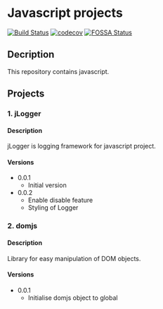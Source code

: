 # Javascript projects
[![Build Status](https://travis-ci.org/pramodaug17/javascript-projects.svg?branch=master)](https://travis-ci.org/pramodaug17/javascript-projects)
[![codecov](https://codecov.io/gh/pramodaug17/javascript-projects/branch/master/graph/badge.svg)](https://codecov.io/gh/pramodaug17/javascript-projects)
[![FOSSA Status](https://app.fossa.com/api/projects/git%2Bgithub.com%2Fpramodaug17%2Fjavascript-projects.svg?type=shield)](https://app.fossa.com/projects/git%2Bgithub.com%2Fpramodaug17%2Fjavascript-projects?ref=badge_shield)

## Decription
This repository contains javascript.

## Projects

### 1. jLogger
#### Description
jLogger is logging framework for javascript project.

#### Versions
* 0.0.1 
    * Initial version
* 0.0.2
    * Enable disable feature
    * Styling of Logger 
    
### 2. domjs
#### Description
Library for easy manipulation of DOM objects.

#### Versions
* 0.0.1
    * Initialise domjs object to global
